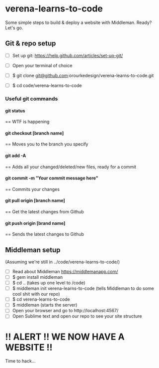 # verena-learns-to-code

Some simple steps to build & deploy a website with Middleman. Ready? Let's go.

## Git & repo setup
- [ ] Set up git: https://help.github.com/articles/set-up-git/
- [ ] Open your terminal of choice
- [ ] $ git clone git@github.com:orourkedesign/verena-learns-to-code.git
- [ ] $ cd code/verena-learns-to-code


### Useful git commands

#### git status
== WTF is happening

#### git checkout [branch name]
== Moves you to the branch you specify

#### git add -A
== Adds all your changed/deleted/new files, ready for a commit

#### git commit -m "Your commit message here"
== Commits your changes

#### git pull origin [branch name]
== Get the latest changes from Github

#### git push origin [brand name]
== Sends the latest changes to Github

## Middleman setup
(Assuming we're still in ../code/verena-learns-to-code/)
- [ ] Read about Middleman https://middlemanapp.com/
- [ ] $ gem install middleman
- [ ] $ cd .. (takes up one level to /code)
- [ ] $ middleman init verena-learns-to-code (tells Middleman to do some cool shit with our repo)
- [ ] $ cd verena-learns-to-code
- [ ] $ middleman (starts the server)
- [ ] Open your browser and go to http://localhost:4567/
- [ ] Open Sublime text and open our repo to see your site structure

# !! ALERT !! WE NOW HAVE A WEBSITE !!

Time to hack...
